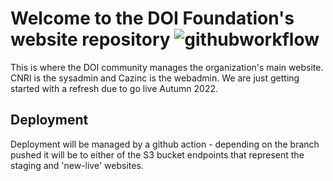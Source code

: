# Welcome to the DOI Foundation's website repository ![githubworkflow]

This is where the DOI community manages the organization's main website. 
CNRI is the sysadmin and Cazinc is the webadmin. 
We are just getting started with a refresh due to go live Autumn 2022.

## Deployment
Deployment will be managed by a github action - depending on the branch pushed it will be to either of the S3 bucket endpoints that represent the staging and 'new-live' websites.

[githubworkflow]: https://img.shields.io/github/workflow/status/bcgwebdesign/timetable/GitHub%20Pages?style=flat-square
